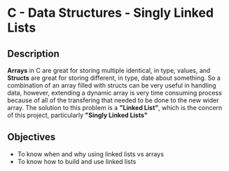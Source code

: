 # C - Data Structures - Singly Linked Lists
## Description
**Arrays** in C are great for storing multiple identical, in type,
values, and **Structs** are great for storing different, in type,
date about something. So a combination of an array filled with
structs can be very useful in handling data, however, extending
a dynamic array is very time consuming process because of all of
the transfering that needed to be done to the new wider array.
The solution to this problem is a **"Linked List"**, which is the
concern of this project, particularly **"Singly Linked Lists"**
## Objectives
* To know when and why using linked lists vs arrays
* To know how to build and use linked lists

